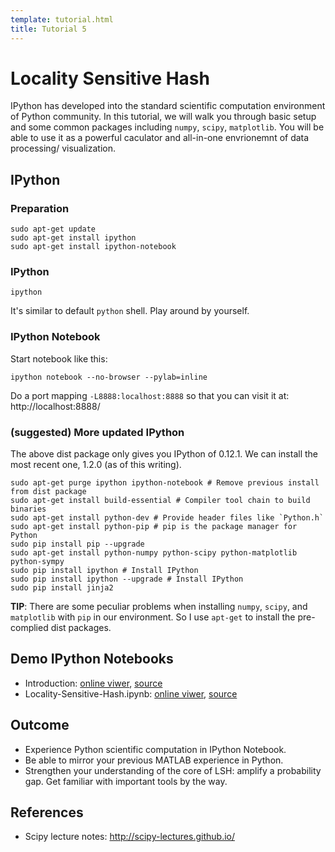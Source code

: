 ```yaml
---
template: tutorial.html
title: Tutorial 5
---
```


# Locality Sensitive Hash

IPython has developed into the standard scientific computation environment of Python community. 
In this tutorial, we will walk you through basic setup and some common packages including
`numpy`, `scipy`, `matplotlib`.
You will be able to use it as a powerful caculator and all-in-one envrionemnt of data processing/ visualization.

## IPython

### Preparation

```
sudo apt-get update
sudo apt-get install ipython
sudo apt-get install ipython-notebook
```

### IPython

```
ipython
```

It's similar to default `python` shell.
Play around by yourself.

### IPython Notebook

Start notebook like this:

```
ipython notebook --no-browser --pylab=inline
```

Do a port mapping `-L8888:localhost:8888` so that you can visit it at:
http://localhost:8888/

### (suggested) More updated IPython

The above dist package only gives you IPython of 0.12.1.
We can install the most recent one, 1.2.0 (as of this writing).

```
sudo apt-get purge ipython ipython-notebook # Remove previous install from dist package
sudo apt-get install build-essential # Compiler tool chain to build binaries
sudo apt-get install python-dev # Provide header files like `Python.h`
sudo apt-get install python-pip # pip is the package manager for Python
sudo pip install pip --upgrade
sudo apt-get install python-numpy python-scipy python-matplotlib python-sympy
sudo pip install ipython # Install IPython
sudo pip install ipython --upgrade # Install IPython
sudo pip install jinja2
```

**TIP**:
There are some peculiar problems when installing
`numpy`, `scipy`, and `matplotlib` with `pip` in our environment.
So I use `apt-get` to install the pre-complied dist packages.

<!--
sudo easy_install -U distribute
LC_ALL=C sudo pip install jinja2 numpy scipy matplotlib # modules that we will use.
sudo apt-get install libfreetype6-dev
**TIP**:
`LC_ALL=C` is to solve the [problem here](http://stackoverflow.com/questions/17931726/ascii-codec-cant-decode-error-when-use-pip-to-install-uwsgi).
Usually you don't need it to install python packages.
-->

## Demo IPython Notebooks

   * Introduction:
   [online viwer](http://nbviewer.ipython.org/urls/course.ie.cuhk.edu.hk/~engg4030/tutorial/tutorial5/Introduction.ipynb),
   [source](https://course.ie.cuhk.edu.hk/~engg4030/tutorial/tutorial5/Introduction.ipynb)
   * Locality-Sensitive-Hash.ipynb:
   [online viwer](http://nbviewer.ipython.org/urls/course.ie.cuhk.edu.hk/~engg4030/tutorial/tutorial5/Locality-Sensitive-Hash.ipynb),
   [source](https://course.ie.cuhk.edu.hk/~engg4030/tutorial/tutorial5/Locality-Sensitive-Hash.ipynb)

## Outcome

   * Experience Python scientific computation in IPython Notebook.
   * Be able to mirror your previous MATLAB experience in Python.
   * Strengthen your understanding of the core of LSH: amplify a probability gap.
   Get familiar with important tools by the way.

## References

   * Scipy lecture notes: http://scipy-lectures.github.io/
